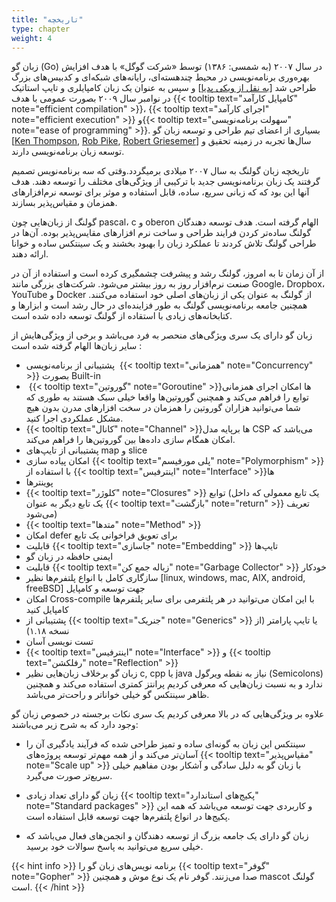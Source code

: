 ```yaml
---
title: "تاریخچه"
type: chapter
weight: 4
---
```


زبان گو (Go) در سال ۲۰۰۷ (به شمسی: ۱۳۸۶) توسط «شرکت گوگل» با هدف افزایش بهره‌وری برنامه‌نویسی در محیط چندهسته‌ای، رایانه‌های شبکه‌ای و کدبیس‌های بزرگ طراحی شد [[به نقل از ویکی پدیا](https://fa.wikipedia.org/wiki/%DA%AF%D9%88_(%D8%B2%D8%A8%D8%A7%D9%86_%D8%A8%D8%B1%D9%86%D8%A7%D9%85%D9%87%E2%80%8C%D9%86%D9%88%DB%8C%D8%B3%DB%8C))] و سپس به عنوان یک زبان کامپایلری و تایپ استاتیک در نوامبر سال ۲۰۰۹ بصورت عمومی با هدف {{< tooltip text="کامپایل کارآمد" note="efficient compilation" >}}، {{< tooltip text="اجرای کارآمد" note="efficient execution" >}} و{{< tooltip text="سهولت برنامه‌نویسی" note="ease of programming" >}}. بسیاری از اعضای تیم طراحی و توسعه زبان گو [[Ken Thompson](https://en.wikipedia.org/wiki/Ken_Thompson), [Rob Pike](https://en.wikipedia.org/wiki/Rob_Pike), [Robert Griesemer](https://en.wikipedia.org/wiki/Robert_Griesemer)] سال‌ها تجربه در زمینه تحقیق و توسعه زبان برنامه‌نویسی دارند.

تاریخچه زبان گولنگ به سال ۲۰۰۷ میلادی برمیگردد.وقتی که سه برنامه‌نویس تصمیم گرفتند یک زبان برنامه‌نویسی جدید با ترکیبی از ویژگی‌های مختلف را توسعه دهند. هدف آنها این بود که که زبانی سریع، ساده، قابل استفاده و موثر برای توسعه نرم‌افزارهای همزمان و مقیاس‌پذیر بسازند.

گولنگ از زبان‌هایی چون pascal، c و oberon الهام گرفته است. هدف توسعه دهندگان گولنگ ساده‌تر کردن فرایند طراحی و ساخت نرم افزارهای مقایس‌پذیر بوده.
آن‌ها در طراحی گولنگ تلاش کردند تا عملکرد زبان را بهبود بخشند و یک سینتکس ساده و خوانا ارائه دهند.

از آن زمان تا به امروز، گولنگ رشد و پیشرفت چشمگیری کرده است و استفاده از آن در صنعت نرم‌افزار روز به روز بیشتر می‌شود. شرکت‌های بزرگی مانند Google، Dropbox، YouTube و Docker از گولنگ به عنوان یکی از زبان‌های اصلی خود استفاده می‌کنند. همچنین جامعه برنامه‌نویسی گولنگ به طور فزاینده‌ای در حال رشد است و ابزارها و کتابخانه‌های زیادی با استقاده از گولنگ توسعه داده شده است.

زبان گو دارای یک سری ویژگی‌های منحصر به فرد می‌باشد و برخی از ویژگی‌هایش از سایر زبان‌ها الهام گرفته شده است :

-   پشتیبانی از برنامه‌نویسی  {{< tooltip text="همزمانی" note="Concurrency" >}} بصورت Built-in 
-    {{< tooltip text="گوروتین" note="Goroutine" >}}‌ها امکان اجرای همزمانی توابع را فراهم می‌کند و همچنین گوروتین‌ها واقعا خیلی سبک هستند به طوری که شما می‌توانید هزاران گوروتین را همزمان در سخت افزارهای مدرن بدون هیچ مشکل عملکردی اجرا کنید.
-   {{< tooltip text="کانال" note="Channel" >}}‌ها برپایه مدل CSP می‌باشد که امکان همگام سازی داده‌ها بین گوروتین‌ها را فراهم می‌کند.
-   پشتیبانی از تایپ‌های map و slice
-   امکان پیاده سازی {{< tooltip text="پلی مورفیسم" note="Polymorphism" >}} با استفاده از  {{< tooltip text="اینترفیس" note="Interface" >}}‌ها
-   پوینترها
-    {{< tooltip text="کلوژر" note="Closures" >}} توابع (یک تابع معمولی که داخل یک تابع دیگر به عنوان  {{< tooltip text="بازگشت" note="return" >}} تعریف می‌شود)
-   {{< tooltip text="متدها" note="Method" >}}
-   امکان defer برای تعویق فراخوانی یک تابع
-   قابلیت  {{< tooltip text="جاسازی" note="Embedding" >}} تایپ‌ها
-   ایمنی حافظه در زبان گو
-   قابلیت {{< tooltip text="زباله جمع کن" note="Garbage Collector" >}} خودکار
-   سازگاری کامل با انواع پلتفرم‌ها نظیر [linux, windows, mac, AIX, android, freeBSD] جهت توسعه و کامپایل
-   امکان Cross-compile با این امکان می‌توانید در هر پلتفرمی برای سایر پلتفرم‌ها کامپایل کنید
-   پشتیبانی از {{< tooltip text="جنریک" note="Generics" >}} یا تایپ پارامتر (از نسخه ۱.۱۸)
-   تست نویسی آسان
-    {{< tooltip text="اینترفیس" note="Interface" >}} و  {{< tooltip text="رفلکشن" note="Reflection" >}}
-   زبان گو برخلاف  زبان‌هایی نظیر c, cpp یا java نیاز به نقطه ویرگول (Semicolons) ندارد و به نسبت زبان‌هایی که معرفی کردیم پرانتز کمتری استفاده می‌کند و همچنین ظاهر سینتکس گو خیلی خواناتر و راحت‌تر می‌باشد.


علاوه بر ویژگی‌هایی که در بالا معرفی کردیم یک سری نکات برجسته در خصوص زبان گو وجود دارد که به شرح زیر می‌باشند:

-   سینتکس این زبان به گونه‌ای ساده و تمیز طراحی شده که فرآیند یادگیری آن را آسان‌تر می‌کند و از همه مهم‌تر توسعه پروژه‌های {{< tooltip text="مقیاس‌پذیر" note="Scale up" >}} با زبان گو به دلیل سادگی و آشکار بودن مفاهیم خیلی سریع‌تر صورت می‌گیرد.
    
-   زبان گو دارای تعداد زیادی {{< tooltip text="پکیج‌های استاندارد" note="Standard packages" >}} و کاربردی جهت توسعه می‌باشد که همه این پکیج‌ها در انواع پلتفرم‌ها جهت توسعه قابل استفاده است.
    
-   زبان گو دارای یک جامعه بزرگ از توسعه دهندگان و انجمن‌های فعال می‌باشد که خیلی سریع می‌توانید به پاسخ سوالات خود برسید.


{{< hint info >}}
برنامه نویس‌های زبان گو را {{< tooltip text="گوفر" note="Gopher" >}} صدا می‌زنند.
گوفر نام یک نوع موش و همچنین mascot گولنگ است.
{{< /hint >}}
